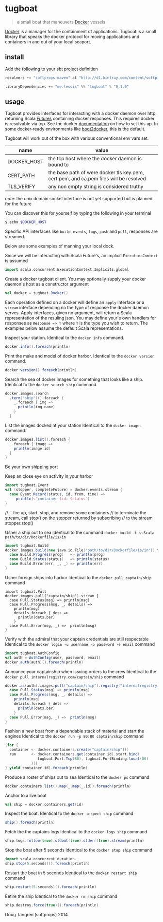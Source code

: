 # tugboat

> a small boat that maneuvers [Docker](http://www.docker.com/) vessels

[Docker](http://www.docker.com/) is a manager for the containment of applications. Tugboat is a small library
that speaks the docker protocol for moving applications and containers in and out of your local seaport.

## install

Add the following to your sbt project definition

```scala
resolvers += "softprops-maven" at "http://dl.bintray.com/content/softprops/maven"

libraryDependencies += "me.lessis" %% "tugboat" % "0.1.0"
```

## usage

Tugboat provides interfaces for interacting with a docker daemon over http, returning Scala [Futures](http://www.scala-lang.org/api/current/index.html#scala.concurrent.Future) containing docker responses. This requires docker is resolvable via tcp. See the docker [documentation](https://docs.docker.com/articles/basics/#bind-docker-to-another-hostport-or-a-unix-socket) on how to set this up. In some docker-ready environments like [boot2docker](https://github.com/boot2docker/boot2docker), this is the default.

Tugboat will work out of the box with various conventional env vars set.

name        | value
------------|--------------------------------------------------------------------------------------
DOCKER_HOST | the tcp host where the docker daemon is bound to
CERT_PATH   | the base path of were docker tls key.pem, cert.pem, and ca.pem files will be resolved
TLS_VERIFY  | any non empty string is considered truthy

_note_: the unix domain socket interface is not yet supported but is planned for the future

You can discover this for yourself by typing the following in your terminal

```bash
$ echo $DOCKER_HOST
```

Specific API interfaces like `build`, `events`, `logs`, `push` and `pull`, responses are streamed.

Below are some examples of manning your local dock.

Since we will be interacting with Scala Future's, an implicit `ExecutionContext` is assumed

```scala
import scala.concurrent.ExecutionContext.Implicits.global
```

Create a docker tugboat client. You may optionally supply your docker daemon's host as
a constructor argument

```scala
val docker = tugboat.Docker()
```

Each operation defined on a docker will define an `apply` interface or a `stream` interface depending no the type of 
response the docker daemon serves. Apply interfaces, given no argument, will return a Scala representation of the
resuling json. You may define your'e own handlers for responses as `Response => T` where `T` is the type you wish to return.
The examples below assume the default Scala representations.

Inspect your station. Identical to the `docker info` command.

```scala
docker.info().foreach(println)
```

Print the make and model of docker harbor. Identical to the `docker version` command.

```scala
docker.version().foreach(println)
```

Search the sea of docker images for something that looks like a ship. 
Identical to the `docker search ship` command.

```scala
docker.images.search
  .term("ship")().foreach {
    _.foreach { img =>
      println(img.name)
    }
  }
```

List the images docked at your station
Identical to the  `docker images` command.

```scala
docker.images.list().foreach {
  _.foreach { image =>
    println(image.id)
  }
}
```

Be your own shipping port

Keep an close eye on activity in your harbor

```scala
import tugboat.Event
val (stopper, completeFuture) = docker.events.stream {
  case Event.Record(status, id, from, time) =>
     println(s"container $id: $status")
}
```

// ...fire up, start, stop, and remove some containers
// to terminate the stream, call stop() on the stopper returned by subscribing
// to the stream
stopper.stop()


Usher a ship out to sea
Identical to the command `docker build -t ssScala path/to/dir/Dockerfile/is/in`

```scala
import tugboat.Build 
docker.images.build(new java.io.File("path/to/dir/Dockerfile/is/in")).tag("ssScala").stream {
  case Build.Progress(prog)   => println(prog)
  case Build.Status(status)   => println(status)
  case Build.Error(err, _, _) => println(err)
}
```

Usher foreign ships into harbor
Identical to the `docker pull captain/ship` command

```
import tugboat.Pull
docker.images.pull("captain/ship").stream {
  case Pull.Status(msg) => println(msg)
  case Pull.Progress(msg, _, details) =>
    println(msg)
    details.foreach { dets =>
      println(dets.bar)
    }
  case Pull.Error(msg, _) =>  println(msg)
}
```


Verify with the admiral that your captain credentials are still respectable
Identical to the `docker login -u username -p password -e email` command

```scala
import tugboat.AuthConfig
val auth = AuthConfig(user, password, email)
docker.auth(auth)().foreach(println)
```

Announce your captainship when issuing orders to the crew
Identical to the `docker pull internalregistry.com/captain/ship` command

```scala
docker.as(auth).images.pull("captain/ship").registry("internalregistry.com").stream {
  case Pull.Status(msg) => println(msg)
  case Pull.Progress(msg, _, details) =>
    println(msg)
    details.foreach { dets =>
      println(dets.bar)
    }
  case Pull.Error(msg, _) =>  println(msg)
}
```

Fashion a new boat from a dependable stack of material and start the engines
Identical to the `docker run -p 80:80 captain/ship` command

```scala
(for {
  container <- docker.containers.create("captain/ship")()
  run       <- docker.containers.get(container.id).start.bind(
               tugboat.Port.Tcp(80), tugboat.PortBinding.local(80)
            )()
} yield container.id).foreach(println)
```

Produce a roster of ships out to sea
Identical to the `docker ps` command

```scala
docker.containers.list().map(_.map(_.id)).foreach(println)
```


Anchor to a live boat

```scala
val ship = docker.containers.get(id)
```

Inspect the boat.
Identical to the `docker inspect ship` command

```scala
ship().foreach(println)
```

Fetch the the captains logs
Identical to the `docker logs ship` command

```scala
ship.logs.follow(true).stdout(true).stderr(true).stream(println)
```

Stop the boat after 5 seconds
Identical to the `docker stop ship` command

```scala
import scala.concurrent.duration._
ship.stop(5.seconds)().foreach(println)
```

Restart the boat in 5 seconds
Identical to the `docker restart ship` command

```scala
ship.restart(5.seconds)().foreach(println)
```

Eetire the ship
Identical to the `docker rm ship` command

```scala
ship.destroy.force(true)().foreach(println)
```

Doug Tangren (softprops) 2014
